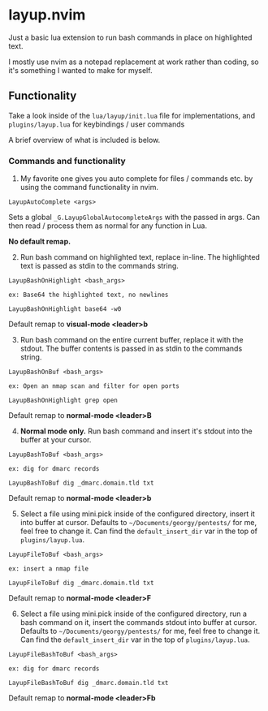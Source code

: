 # layup.nvim

Just a basic lua extension to run bash commands in place on highlighted text.

I mostly use nvim as a notepad replacement at work rather than coding, so it's something I wanted to make for myself.

## Functionality

Take a look inside of the `lua/layup/init.lua` file for implementations, and `plugins/layup.lua` for keybindings / user commands

A brief overview of what is included is below.

### Commands and functionality

1. My favorite one gives you auto complete for files / commands etc. by using the command functionality in nvim.


```
LayupAutoComplete <args>
```

Sets a global `_G.LayupGlobalAutocompleteArgs` with the passed in args. Can then read / process them as normal for any function in Lua.

**No default remap.**


2. Run bash command on highlighted text, replace in-line. The highlighted text is passed as stdin to the commands string.


```
LayupBashOnHighlight <bash_args>

ex: Base64 the highlighted text, no newlines

LayupBashOnHighlight base64 -w0
```

Default remap to **visual-mode \<leader\>b**

3. Run bash command on the entire current buffer, replace it with the stdout. The buffer contents is passed in as stdin to the commands string.


```
LayupBashOnBuf <bash_args>

ex: Open an nmap scan and filter for open ports

LayupBashOnHighlight grep open
```

Default remap to **normal-mode \<leader\>B**

4. **Normal mode only.** Run bash command and insert it's stdout into the buffer at your cursor.


```
LayupBashToBuf <bash_args>

ex: dig for dmarc records

LayupBashToBuf dig _dmarc.domain.tld txt
```

Default remap to **normal-mode \<leader\>b**

5. Select a file using mini.pick inside of the configured directory, insert it into buffer at cursor. Defaults to `~/Documents/georgy/pentests/` for me, feel free to change it. Can find the `default_insert_dir` var in the top of `plugins/layup.lua`.


```
LayupFileToBuf <bash_args>

ex: insert a nmap file

LayupFileToBuf dig _dmarc.domain.tld txt
```

Default remap to **normal-mode \<leader\>F**

6. Select a file using mini.pick inside of the configured directory, run a bash command on it, insert the commands stdout into buffer at cursor. Defaults to `~/Documents/georgy/pentests/` for me, feel free to change it. Can find the `default_insert_dir` var in the top of `plugins/layup.lua`.

```
LayupFileBashToBuf <bash_args>

ex: dig for dmarc records

LayupFileBashToBuf dig _dmarc.domain.tld txt
```

Default remap to **normal-mode \<leader\>Fb**
